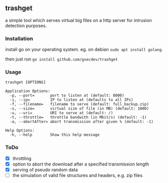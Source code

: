 ## trashget

a simple tool which serves virtual big files on a http server for intrusion detection purposes.

### Installation
install go on your operating system. eg. on debian `sudo apt install golang`.

then just run `go install github.com/gsecdev/trashget`

### Usage
```
trashget [OPTIONS]

Application Options:
  -p, --port=       port to listen at (default: 8000)
  -i, --ip=         IP to listen at (defaults to all IPs)
  -f, --filename=   filename to serve (default: full_backup.zip)
  -s, --size=       virtual size of file (in MB) (default: 1000)
  -u, --uri=        URI to serve at (default: /)
  -t, --throttle=   throttle bandwith (in Mbit/s) (default: -1)
  -a, --abortAfter= abort transmission after given % (default: -1)

Help Options:
  -h, --help        Show this help message
```

### ToDo
- [x] throttling
- [x] option to abort the download after a specified transmission length
- [x] serving of pseudo random data
- [ ] the simulation of valid file structures and headers, e.g. zip files